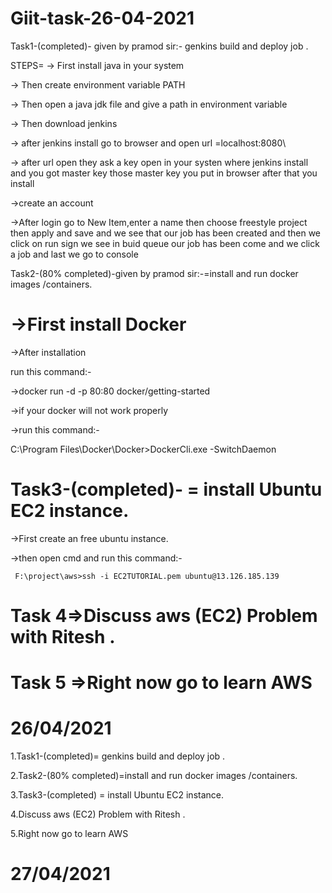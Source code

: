 # Giit-task-26-04-2021

Task1-(completed)- given by pramod sir:-  genkins build and deploy job .
 
 STEPS=
  -> First install java in  your system 
  
  -> Then create  environment variable PATH
  
  -> Then open a java jdk file and give a path in environment variable
  
  -> Then download jenkins
  
  -> after jenkins install go to browser and open url =localhost:8080\
  
  -> after url open  they ask a key open in your systen where jenkins install and you got master key 
       those master key you put in browser after that you install 
       
  ->create an account
  
  ->After login go to New Item,enter a name then choose freestyle project then apply and save and we see that our job has been created and
     then we click on run sign we see in buid queue our job has been come and we click a job and last we go to console 
      



Task2-(80% completed)-given by pramod sir:-=install and run docker images /containers.

 ->First install Docker
=========================

  ->After installation
  
   run this command:-
   
  ->docker run -d -p 80:80 docker/getting-started  


  ->if your docker will not work properly
  
  ->run this command:-
    
   C:\Program Files\Docker\Docker>DockerCli.exe -SwitchDaemon
    
    


Task3-(completed)- = install Ubuntu EC2 instance.
======

  ->First create an free ubuntu instance.
  
  ->then open cmd and run this command:-
  
     F:\project\aws>ssh -i EC2TUTORIAL.pem ubuntu@13.126.185.139 
     
     
     
  
Task 4=>Discuss aws (EC2) Problem with Ritesh .
=======


Task 5 =>Right now go to learn AWS
========


26/04/2021
===========
1.Task1-(completed)= genkins build and deploy job .

2.Task2-(80% completed)=install and run docker images /containers.

3.Task3-(completed) = install Ubuntu EC2 instance.

4.Discuss aws (EC2) Problem with Ritesh .

5.Right now go to learn AWS


27/04/2021
============





